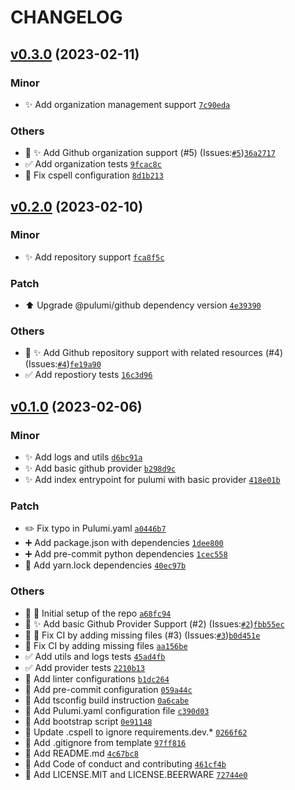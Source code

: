# CHANGELOG

## [v0.3.0](https://github.com/rdeville-public/pulumi.github-repo-ts/compare/0.2.0...0.3.0) (2023-02-11)

### Minor

  * ✨ Add organization management support [`7c90eda`](https://github.com/rdeville-public/pulumi.github-repo-ts/commit/7c90eda)

### Others

  * 🔀 ✨ Add Github organization support  (#5) (Issues:[`#5`](https://github.com/rdeville-public/pulumi.github-repo-ts/issues/5))[`36a2717`](https://github.com/rdeville-public/pulumi.github-repo-ts/commit/36a2717)
  * ✅ Add organization tests [`9fcac8c`](https://github.com/rdeville-public/pulumi.github-repo-ts/commit/9fcac8c)
  * 🚨 Fix cspell configuration [`8d1b213`](https://github.com/rdeville-public/pulumi.github-repo-ts/commit/8d1b213)

## [v0.2.0](https://github.com/rdeville-public/pulumi.github-repo-ts/compare/0.1.0...0.2.0) (2023-02-10)

### Minor

  * ✨ Add repository support [`fca8f5c`](https://github.com/rdeville-public/pulumi.github-repo-ts/commit/fca8f5c)

### Patch

  * ⬆️ Upgrade @pulumi/github dependency version [`4e39390`](https://github.com/rdeville-public/pulumi.github-repo-ts/commit/4e39390)

### Others

  * 🔀 ✨ Add Github repository support with related resources (#4) (Issues:[`#4`](https://github.com/rdeville-public/pulumi.github-repo-ts/issues/4))[`fe19a90`](https://github.com/rdeville-public/pulumi.github-repo-ts/commit/fe19a90)
  * ✅ Add repostiory tests [`16c3d96`](https://github.com/rdeville-public/pulumi.github-repo-ts/commit/16c3d96)

## [v0.1.0](https://github.com/rdeville-public/pulumi.github-repo-ts/compare/0.0.0...0.1.0) (2023-02-06)

### Minor

  * ✨ Add logs and utils [`d6bc91a`](https://github.com/rdeville-public/pulumi.github-repo-ts/commit/d6bc91a)
  * ✨ Add basic github provider [`b298d9c`](https://github.com/rdeville-public/pulumi.github-repo-ts/commit/b298d9c)
  * ✨ Add index entrypoint for pulumi with basic provider [`418e01b`](https://github.com/rdeville-public/pulumi.github-repo-ts/commit/418e01b)

### Patch

  * ✏️ Fix typo in Pulumi.yaml [`a0446b7`](https://github.com/rdeville-public/pulumi.github-repo-ts/commit/a0446b7)
  * ➕ Add package.json with dependencies [`1dee800`](https://github.com/rdeville-public/pulumi.github-repo-ts/commit/1dee800)
  * ➕ Add pre-commit python dependencies [`1cec558`](https://github.com/rdeville-public/pulumi.github-repo-ts/commit/1cec558)
  * 📌 Add yarn.lock dependencies [`40ec97b`](https://github.com/rdeville-public/pulumi.github-repo-ts/commit/40ec97b)

### Others

  * 🔀 🎉 Initial setup of the repo [`a68fc94`](https://github.com/rdeville-public/pulumi.github-repo-ts/commit/a68fc94)
  * 🔀 ✨ Add basic Github Provider Support (#2) (Issues:[`#2`](https://github.com/rdeville-public/pulumi.github-repo-ts/issues/2))[`fbb55ec`](https://github.com/rdeville-public/pulumi.github-repo-ts/commit/fbb55ec)
  * 🔀 💚 Fix CI by adding missing files (#3) (Issues:[`#3`](https://github.com/rdeville-public/pulumi.github-repo-ts/issues/3))[`b0d451e`](https://github.com/rdeville-public/pulumi.github-repo-ts/commit/b0d451e)
  * 💚 Fix CI by adding missing files [`aa156be`](https://github.com/rdeville-public/pulumi.github-repo-ts/commit/aa156be)
  * ✅ Add utils and logs tests [`45ad4fb`](https://github.com/rdeville-public/pulumi.github-repo-ts/commit/45ad4fb)
  * ✅ Add provider tests [`2210b13`](https://github.com/rdeville-public/pulumi.github-repo-ts/commit/2210b13)
  * 🔨 Add linter configurations [`b1dc264`](https://github.com/rdeville-public/pulumi.github-repo-ts/commit/b1dc264)
  * 🔨 Add pre-commit configuration [`059a44c`](https://github.com/rdeville-public/pulumi.github-repo-ts/commit/059a44c)
  * 🔨 Add tsconfig build instruction [`0a6cabe`](https://github.com/rdeville-public/pulumi.github-repo-ts/commit/0a6cabe)
  * 🔨 Add Pulumi.yaml configuration file [`c390d03`](https://github.com/rdeville-public/pulumi.github-repo-ts/commit/c390d03)
  * 🔨 Add bootstrap script [`0e91148`](https://github.com/rdeville-public/pulumi.github-repo-ts/commit/0e91148)
  * 🔨 Update .cspell to ignore requirements.dev.* [`0266f62`](https://github.com/rdeville-public/pulumi.github-repo-ts/commit/0266f62)
  * 🙈 Add .gitignore from template [`97ff816`](https://github.com/rdeville-public/pulumi.github-repo-ts/commit/97ff816)
  * 📝 Add README.md [`4c67bc8`](https://github.com/rdeville-public/pulumi.github-repo-ts/commit/4c67bc8)
  * 📝 Add Code of conduct and contributing [`461cf4b`](https://github.com/rdeville-public/pulumi.github-repo-ts/commit/461cf4b)
  * 📄 Add LICENSE.MIT and LICENSE.BEERWARE [`72744e0`](https://github.com/rdeville-public/pulumi.github-repo-ts/commit/72744e0)
